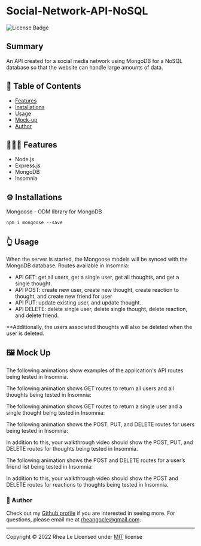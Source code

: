 # Social-Network-API-NoSQL

![License Badge](https://img.shields.io/github/license/mmeii/workout-tracker)

## Summary

An API created for a social media network using MongoDB for a NoSQL database so that the website can handle large amounts of data.

## 📃 Table of Contents

* [Features](#features)
* [Installations](#installations)
* [Usage](#usage)
* [Mock-up](#mock-up)
* [Author](#author)

## 👩🏻‍💻 Features

* Node.js
* Express.js
* MongoDB
* Insomnia

## ⚙ Installations

Mongoose - ODM library for MongoDB

```
npm i mongoose --save
```

## 👆 Usage

When the server is started, the Mongoose models will be synced with the MongoDB database.
Routes available in Insomnia:

* API GET: get all users, get a single user, get all thoughts, and get a single thought.
* API POST: create new user, create new thought, create reaction to thought, and create new friend for user
* API PUT: update existing user, and update thought.
* API DELETE: delete single user, delete single thought, delete reaction, and delete friend.

**Additionally, the users associated thoughts will also be deleted when the user is deleted.

## 🖼 Mock Up

The following animations show examples of the application's API routes being tested in Insomnia.

The following animation shows GET routes to return all users and all thoughts being tested in Insomnia:

The following animation shows GET routes to return a single user and a single thought being tested in Insomnia:

The following animation shows the POST, PUT, and DELETE routes for users being tested in Insomnia:

In addition to this, your walkthrough video should show the POST, PUT, and DELETE routes for thoughts being tested in Insomnia.

The following animation shows the POST and DELETE routes for a user’s friend list being tested in Insomnia:

In addition to this, your walkthrough video should show the POST and DELETE routes for reactions to thoughts being tested in Insomnia.

### 👋 Author

Check out my [Github profile](https://github.com/rheangocle) if you are interested in seeing more. For questions, please email me at rheangocle@gmail.com.

---
Copyright © 2022 Rhea Le
Licensed under [MIT](License) license
